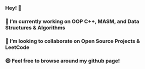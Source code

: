 ### Hey! 👋
### 🔭 I’m currently working on OOP C++, MASM, and Data Structures & Algorithms 
### 👯 I’m looking to collaborate on Open Source Projects & LeetCode 
### 😄 Feel free to browse around my github page!

<!--
**algorao/algorao** is a ✨ _special_ ✨ repository because its `README.md` (this file) appears on your GitHub profile.

Here are some ideas to get you started:

- 🔭 I’m currently working on ...
- 🌱 I’m currently learning ...
- 👯 I’m looking to collaborate on ...
- 🤔 I’m looking for help with ...
- 💬 Ask me about ...
- 📫 How to reach me: ...
- 😄 Pronouns: ...
- ⚡ Fun fact: ...
-->

